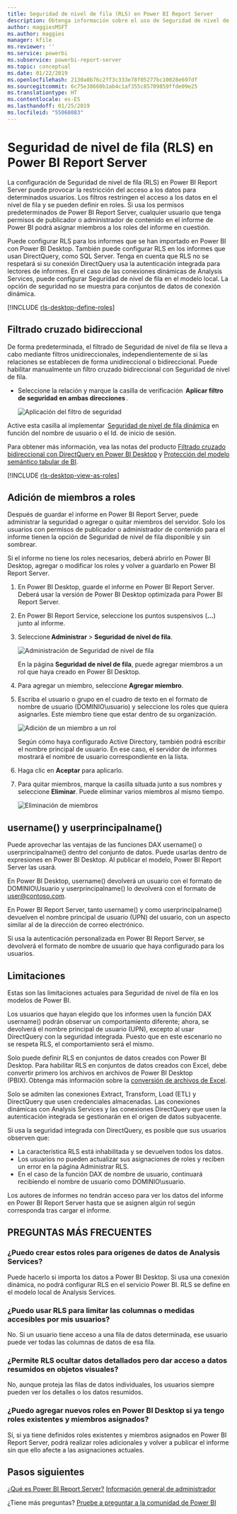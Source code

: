```yaml
---
title: Seguridad de nivel de fila (RLS) en Power BI Report Server
description: Obtenga información sobre el uso de Seguridad de nivel de fila (RLS) en Power BI Report Server.
author: maggiesMSFT
ms.author: maggies
manager: kfile
ms.reviewer: ''
ms.service: powerbi
ms.subservice: powerbi-report-server
ms.topic: conceptual
ms.date: 01/22/2019
ms.openlocfilehash: 2130a0b76c2ff3c333e78f05277bc10028e697df
ms.sourcegitcommit: 6c75e38660b1ab4c1af355c85709859ffde09e25
ms.translationtype: HT
ms.contentlocale: es-ES
ms.lasthandoff: 01/25/2019
ms.locfileid: "55068083"
---
```

# <a name="row-level-security-rls-in-power-bi-report-server"></a>Seguridad de nivel de fila (RLS) en Power BI Report Server

La configuración de Seguridad de nivel de fila (RLS) en Power BI Report Server puede provocar la restricción del acceso a los datos para determinados usuarios. Los filtros restringen el acceso a los datos en el nivel de fila y se pueden definir en roles.  Si usa los permisos predeterminados de Power BI Report Server, cualquier usuario que tenga permisos de publicador o administrador de contenido en el informe de Power BI podrá asignar miembros a los roles del informe en cuestión.    

Puede configurar RLS para los informes que se han importado en Power BI con Power BI Desktop. También puede configurar RLS en los informes que usan DirectQuery, como SQL Server.  Tenga en cuenta que RLS no se respetará si su conexión DirectQuery usa la autenticación integrada para lectores de informes. En el caso de las conexiones dinámicas de Analysis Services, puede configurar Seguridad de nivel de fila en el modelo local. La opción de seguridad no se muestra para conjuntos de datos de conexión dinámica. 

[!INCLUDE [rls-desktop-define-roles](../includes/rls-desktop-define-roles.md)]

## <a name="bidirectional-cross-filtering"></a>Filtrado cruzado bidireccional

De forma predeterminada, el filtrado de Seguridad de nivel de fila se lleva a cabo mediante filtros unidireccionales, independientemente de si las relaciones se establecen de forma unidireccional o bidireccional. Puede habilitar manualmente un filtro cruzado bidireccional con Seguridad de nivel de fila.

- Seleccione la relación y marque la casilla de verificación  **Aplicar filtro de seguridad en ambas direcciones** . 

    ![Aplicación del filtro de seguridad](media/row-level-security-report-server/rls-apply-security-filter.png)

Active esta casilla al implementar  [Seguridad de nivel de fila dinámica](https://docs.microsoft.com/sql/analysis-services/supplemental-lesson-implement-dynamic-security-by-using-row-filters) en función del nombre de usuario o el Id. de inicio de sesión. 

Para obtener más información, vea las notas del producto [Filtrado cruzado bidireccional con DirectQuery en Power BI Desktop](../desktop-bidirectional-filtering.md) y [Protección del modelo semántico tabular de BI](http://download.microsoft.com/download/D/2/0/D20E1C5F-72EA-4505-9F26-FEF9550EFD44/Securing%20the%20Tabular%20BI%20Semantic%20Model.docx).

[!INCLUDE [rls-desktop-view-as-roles](../includes/rls-desktop-view-as-roles.md)]


## <a name="add-members-to-roles"></a>Adición de miembros a roles 

Después de guardar el informe en Power BI Report Server, puede administrar la seguridad o agregar o quitar miembros del servidor. Solo los usuarios con permisos de publicador o administrador de contenido para el informe tienen la opción de Seguridad de nivel de fila disponible y sin sombrear.

 Si el informe no tiene los roles necesarios, deberá abrirlo en Power BI Desktop, agregar o modificar los roles y volver a guardarlo en Power BI Report Server. 

1. En Power BI Desktop, guarde el informe en Power BI Report Server. Deberá usar la versión de Power BI Desktop optimizada para Power BI Report Server.
2. En Power BI Report Service, seleccione los puntos suspensivos (**…**) junto al informe. 

3. Seleccione **Administrar** > **Seguridad de nivel de fila**. 

     ![Administración de Seguridad de nivel de fila](media/row-level-security-report-server/power-bi-report-server-rls-dialog.png)

    En la página **Seguridad de nivel de fila**, puede agregar miembros a un rol que haya creado en Power BI Desktop.

5. Para agregar un miembro, seleccione **Agregar miembro**.

1. Escriba el usuario o grupo en el cuadro de texto en el formato de nombre de usuario (DOMINIO\usuario) y seleccione los roles que quiera asignarles. Este miembro tiene que estar dentro de su organización.   

    ![Adición de un miembro a un rol](media/row-level-security-report-server/power-bi-report-server-add-members.png)

    Según cómo haya configurado Active Directory, también podrá escribir el nombre principal de usuario. En ese caso, el servidor de informes mostrará el nombre de usuario correspondiente en la lista.

1. Haga clic en **Aceptar** para aplicarlo.   

8. Para quitar miembros, marque la casilla situada junto a sus nombres y seleccione **Eliminar**.  Puede eliminar varios miembros al mismo tiempo. 

    ![Eliminación de miembros](media/row-level-security-report-server/power-bi-report-server-delete-members.png)


## <a name="username-and-userprincipalname"></a>username() y userprincipalname()

Puede aprovechar las ventajas de las funciones DAX username() o userprincipalname() dentro del conjunto de datos. Puede usarlas dentro de expresiones en Power BI Desktop. Al publicar el modelo, Power BI Report Server las usará.

En Power BI Desktop, username() devolverá un usuario con el formato de DOMINIO\Usuario y userprincipalname() lo devolverá con el formato de user@contoso.com.

En Power BI Report Server, tanto username() y como userprincipalname() devuelven el nombre principal de usuario (UPN) del usuario, con un aspecto similar al de la dirección de correo electrónico.

Si usa la autenticación personalizada en Power BI Report Server, se devolverá el formato de nombre de usuario que haya configurado para los usuarios.  

## <a name="limitations"></a>Limitaciones 

Estas son las limitaciones actuales para Seguridad de nivel de fila en los modelos de Power BI. 

Los usuarios que hayan elegido que los informes usen la función DAX username() podrán observar un comportamiento diferente; ahora, se devolverá el nombre principal de usuario (UPN), excepto al usar DirectQuery con la seguridad integrada.  Puesto que en este escenario no se respeta RLS, el comportamiento será el mismo.

Solo puede definir RLS en conjuntos de datos creados con Power BI Desktop. Para habilitar RLS en conjuntos de datos creados con Excel, debe convertir primero los archivos en archivos de Power BI Desktop (PBIX). Obtenga más información sobre la [conversión de archivos de Excel](../desktop-import-excel-workbooks.md).

Solo se admiten las conexiones Extract, Transform, Load (ETL) y DirectQuery que usen credenciales almacenadas. Las conexiones dinámicas con Analysis Services y las conexiones DirectQuery que usen la autenticación integrada se gestionarán en el origen de datos subyacente. 

Si usa la seguridad integrada con DirectQuery, es posible que sus usuarios observen que:
- La característica RLS está inhabilitada y se devuelven todos los datos.
- Los usuarios no pueden actualizar sus asignaciones de roles y reciben un error en la página Administrar RLS.
- En el caso de la función DAX de nombre de usuario, continuará recibiendo el nombre de usuario como DOMINIO\usuario. 

Los autores de informes no tendrán acceso para ver los datos del informe en Power BI Report Server hasta que se asignen algún rol según corresponda tras cargar el informe. 

 

## <a name="faq"></a>PREGUNTAS MÁS FRECUENTES 

### <a name="can-i-create-these-roles-for-analysis-services-data-sources"></a>¿Puedo crear estos roles para orígenes de datos de Analysis Services? 

Puede hacerlo si importa los datos a Power BI Desktop. Si usa una conexión dinámica, no podrá configurar RLS en el servicio Power BI. RLS se define en el modelo local de Analysis Services. 

### <a name="can-i-use-rls-to-limit-the-columns-or-measures-accessible-by-my-users"></a>¿Puedo usar RLS para limitar las columnas o medidas accesibles por mis usuarios? 

No. Si un usuario tiene acceso a una fila de datos determinada, ese usuario puede ver todas las columnas de datos de esa fila. 

### <a name="does-rls-let-me-hide-detailed-data-but-give-access-to-data-summarized-in-visuals"></a>¿Permite RLS ocultar datos detallados pero dar acceso a datos resumidos en objetos visuales? 

No, aunque proteja las filas de datos individuales, los usuarios siempre pueden ver los detalles o los datos resumidos. 

### <a name="can-i-add-new-roles-in-power-bi-desktop-if-i-already-have-existing-roles-and-members-assigned"></a>¿Puedo agregar nuevos roles en Power BI Desktop si ya tengo roles existentes y miembros asignados? 

Sí, si ya tiene definidos roles existentes y miembros asignados en Power BI Report Server, podrá realizar roles adicionales y volver a publicar el informe sin que ello afecte a las asignaciones actuales. 
 

## <a name="next-steps"></a>Pasos siguientes

[¿Qué es Power BI Report Server?](get-started.md) 
[Información general de administrador](admin-handbook-overview.md)  

¿Tiene más preguntas? [Pruebe a preguntar a la comunidad de Power BI](https://community.powerbi.com/)